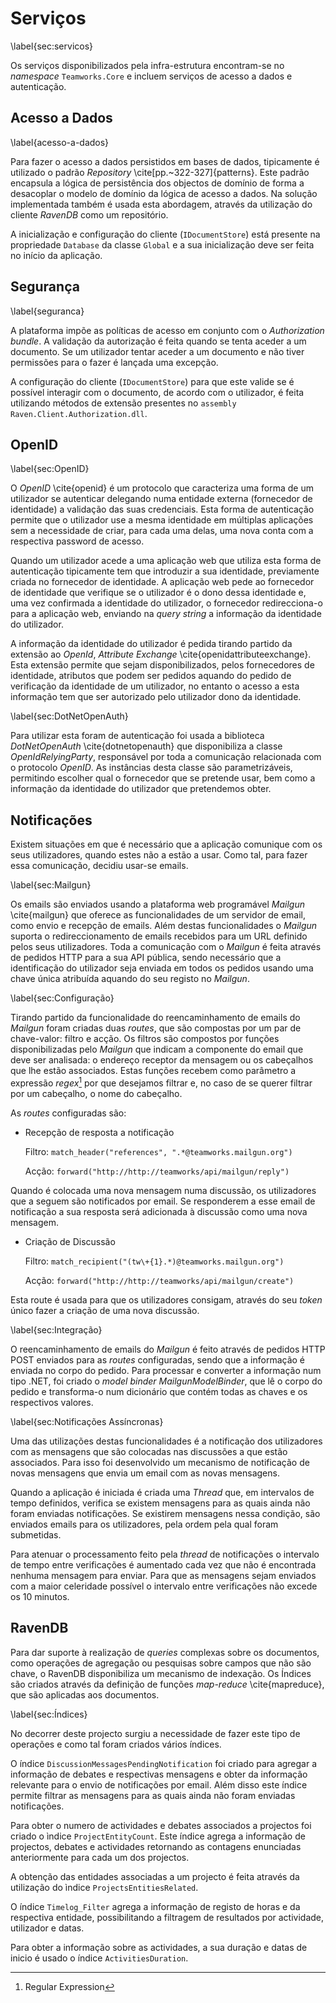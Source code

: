 Serviços
=

\label{sec:servicos}

Os serviços disponibilizados pela infra-estrutura encontram-se no *namespace* `Teamworks.Core` e incluem serviços de acesso a dados e autenticação.

Acesso a Dados
-

\label{acesso-a-dados}

Para fazer o acesso a dados persistidos em bases de dados, tipicamente é utilizado o padrão *Repository* \cite[pp.~322-327]{patterns}. Este padrão encapsula a lógica de persistência dos objectos de domínio de forma a desacoplar o modelo de domínio da lógica de acesso a dados. Na solução implementada também é usada esta abordagem, através da utilização do cliente *RavenDB* como um repositório.

A inicialização e configuração do cliente (`IDocumentStore`) está presente na propriedade `Database` da classe `Global` e a sua inicialização deve ser feita no início da aplicação.


Segurança
- 

\label{seguranca}

A plataforma impõe as políticas de acesso em conjunto com o *Authorization bundle*. A validação da autorização é feita quando se tenta aceder a um documento. Se um utilizador tentar aceder a um documento e não tiver permissões para o fazer é lançada uma excepção.

A configuração do cliente (`IDocumentStore`) para que este valide se é possível interagir com o documento, de acordo com o utilizador, é feita utilizando métodos de extensão presentes no `assembly` `Raven.Client.Authorization.dll`.

OpenID
-

\label{sec:OpenID}

O *OpenID* \cite{openid} é um protocolo que caracteriza uma forma de um utilizador se autenticar delegando numa entidade externa (fornecedor de identidade) a validação das suas credenciais. Esta forma de autenticação permite que o utilizador use a mesma identidade em múltiplas aplicações sem a necessidade de criar, para cada uma delas, uma nova conta com a respectiva password de acesso. 

Quando um utilizador acede a uma aplicação web que utiliza esta forma de autenticação tipicamente tem que introduzir a sua identidade, previamente criada no fornecedor de identidade. A aplicação web pede ao fornecedor de identidade que verifique se o utilizador é o dono dessa identidade e, uma vez confirmada a identidade do utilizador, o fornecedor redirecciona-o para a aplicação web, enviando na *query string* a informação da identidade do utilizador. 

A informação da identidade do utilizador é pedida tirando partido da extensão ao *OpenId*, *Attribute Exchange* \cite{openidattributeexchange}.
Esta extensão permite que sejam disponibilizados, pelos fornecedores de identidade, atributos que podem ser pedidos aquando do pedido de verificação da identidade de um utilizador, no entanto o acesso a esta informação tem que ser autorizado pelo utilizador dono da identidade. 

\label{sec:DotNetOpenAuth}

Para utilizar esta foram de autenticação foi usada a biblioteca *DotNetOpenAuth* \cite{dotnetopenauth} que disponibiliza a classe *OpenIdRelyingParty*, responsável por toda a comunicação relacionada com o protocolo *OpenID*. As instâncias desta classe são parametrizáveis, permitindo escolher qual o fornecedor que se pretende usar, bem como a informação da identidade do utilizador que pretendemos obter.

Notificações
-

Existem situações em que é necessário que a aplicação comunique com os seus utilizadores, quando estes não a estão a usar. Como tal, para fazer essa comunicação, decidiu usar-se emails. 

\label{sec:Mailgun}

Os emails são enviados usando a plataforma web programável *Mailgun* \cite{mailgun} que oferece as funcionalidades de um servidor de email, como envio e recepção de emails. Além destas funcionalidades o *Mailgun* suporta o redireccionamento de emails recebidos para um URL definido pelos seus utilizadores. Toda a comunicação com o *Mailgun* é feita através de pedidos HTTP para a sua API pública, sendo necessário que a identificação do utilizador seja enviada em todos os pedidos usando uma chave única atribuída aquando do seu registo no *Mailgun*.

\label{sec:Configuração}

Tirando partido da funcionalidade do reencaminhamento de emails do *Mailgun* foram criadas duas *routes*, que são compostas por um par de chave-valor: filtro e acção. Os filtros são compostos por funções disponibilizadas pelo *Mailgun* que indicam a componente do email que deve ser analisada: o endereço receptor da mensagem ou os cabeçalhos que lhe estão associados. Estas funções recebem como parâmetro a expressão *regex*[^regex] por que desejamos filtrar e, no caso de se querer filtrar por um cabeçalho, o nome do cabeçalho.

As *routes* configuradas são: 

+ Recepção de resposta a notificação

	Filtro: `match_header("references", ".*@teamworks.mailgun.org")`
	
	Acção: `forward("http://http://teamworks/api/mailgun/reply")`

Quando é colocada uma nova mensagem numa discussão, os utilizadores que a seguem são notificados por email. Se responderem a esse email de notificação a sua resposta será adicionada à discussão como uma nova mensagem.

+ Criação de Discussão

	Filtro: `match_recipient("(tw\+{1}.*)@teamworks.mailgun.org")`
	
	Acção: `forward("http://http://teamworks/api/mailgun/create")`

Esta route é usada para que os utilizadores consigam, através do seu *token* único fazer a criação de uma nova discussão.

\label{sec:Integração}

O reencaminhamento de emails do *Mailgun* é feito através de pedidos HTTP POST enviados para as *routes* configuradas, sendo que a informação é enviada no corpo do pedido. Para processar e converter a informação num tipo .NET, foi criado o *model binder* *MailgunModelBinder*, que lê o corpo do pedido e transforma-o num dicionário que contém todas as chaves e os respectivos valores.

\label{sec:Notificações Assíncronas}

Uma das utilizações destas funcionalidades é a notificação dos utilizadores com as mensagens que são colocadas nas discussões a que estão associados. Para isso foi desenvolvido um mecanismo de notificação de novas mensagens que envia um email com as novas mensagens. 

Quando a aplicação é iniciada é criada uma *Thread* que, em intervalos de tempo definidos, verifica se existem mensagens para as quais ainda não foram enviadas notificações. Se existirem mensagens nessa condição, são enviados emails para os utilizadores, pela ordem pela qual foram submetidas.

Para atenuar o processamento feito pela *thread* de notificações o intervalo de tempo entre verificações é aumentado cada vez que não é encontrada nenhuma mensagem para enviar.
Para que as mensagens sejam enviados com a maior celeridade possível o intervalo entre verificações não excede os 10 minutos.

RavenDB
-

Para dar suporte à realização de *queries* complexas sobre os documentos, como operações de agregação ou pesquisas sobre campos que não são chave, o RavenDB disponibiliza um mecanismo de indexação. Os Índices são criados através da definição de funções *map-reduce* \cite{mapreduce}, que são aplicadas aos documentos.

\label{sec:Índices}

No decorrer deste projecto surgiu a necessidade de fazer este tipo de operações e como tal foram criados vários índices.

O índice `DiscussionMessagesPendingNotification` foi criado para agregar a informação de debates e respectivas mensagens e obter da informação relevante para o envio de notificações por email. Além disso este índice permite filtrar as mensagens para as quais ainda não foram enviadas notificações.

Para obter o numero de actividades e debates associados a projectos foi criado o ìndice `ProjectEntityCount`. Este índice agrega a informação de projectos, debates e actividades retornando as contagens enunciadas anteriormente para cada um dos projectos.

A obtenção das entidades associadas a um projecto é feita através da utilização do ìndice `ProjectsEntitiesRelated`.

O índice `Timelog_Filter` agrega a informação de registo de horas e da respectiva entidade, possibilitando a filtragem de resultados por actividade, utilizador e datas.

Para obter a informação sobre as actividades, a sua duração e datas de inicio é usado o índice `ActivitiesDuration`.

[^regex]: Regular Expression